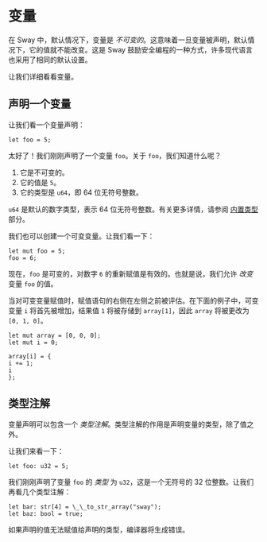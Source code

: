 # 变量

<!-- 这部分应该解释变量是如何默认为不可变的 -->
<!-- immutable_vars:example:start -->

在 Sway 中，默认情况下，变量是 _不可变的_。这意味着一旦变量被声明，默认情况下，它的值就不能改变。这是 Sway 鼓励安全编程的一种方式，许多现代语言也采用了相同的默认设置。

<!-- immutable_vars:example:end -->

让我们详细看看变量。

## 声明一个变量

让我们看一个变量声明：

```sway
let foo = 5;
```

太好了！我们刚刚声明了一个变量 `foo`。关于 `foo`，我们知道什么呢？

1. 它是不可变的。
2. 它的值是 `5`。
3. 它的类型是 `u64`，即 64 位无符号整数。

`u64` 是默认的数字类型，表示 64 位无符号整数。有关更多详情，请参阅 [内置类型](./built_in_types.md) 部分。

我们也可以创建一个可变变量。让我们看一下：

```sway
let mut foo = 5;
foo = 6;
```

现在，`foo` 是可变的，对数字 `6` 的重新赋值是有效的。也就是说，我们允许 _改变_ 变量 `foo` 的值。

当对可变变量赋值时，赋值语句的右侧在左侧之前被评估。在下面的例子中，可变变量 `i` 将首先被增加，结果值 `1` 将被存储到 `array[1]`，因此 `array` 将被更改为 `[0, 1, 0]`。

```sway
let mut array = [0, 0, 0];
let mut i = 0;

array[i] = {
i += 1;
i
};
```

## 类型注解

<!-- 这部分应该解释类型注解 -->
<!-- type_annotations:example:start -->

变量声明可以包含一个 _类型注解_。类型注解的作用是声明变量的类型，除了值之外。

<!-- type_annotations:example:end -->

让我们来看一下：

```sway
let foo: u32 = 5;
```

我们刚刚声明了变量 `foo` 的 _类型_ 为 `u32`，这是一个无符号的 32 位整数。让我们再看几个类型注解：

```sway
let bar: str[4] = \_\_to_str_array("sway");
let baz: bool = true;
```

<!-- 这部分应该解释如果存在类型冲突会发生什么 -->
<!-- type_conflict:example:start -->

如果声明的值无法赋值给声明的类型，编译器将生成错误。

<!-- type_conflict:example:end -->
